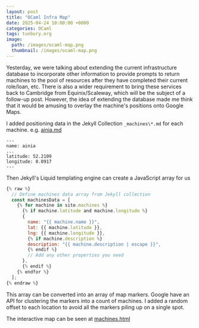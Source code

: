 ```yaml
---
layout: post
title: "OCaml Infra Map"
date: 2025-04-24 10:00:00 +0000
categories: OCaml
tags: tunbury.org
image:
  path: /images/ocaml-map.png
  thumbnail: /images/ocaml-map.png
---
```


Yesterday, we were talking about extending the current infrastructure database to incorporate other information to provide prompts to return machines to the pool of resources after they have completed their current role/loan, etc. There is also a wider requirement to bring these services back to Cambridge from Equinix/Scaleway, which will be the subject of a follow-up post. However, the idea of extending the database made me think that it would be amusing to overlay the machine's positions onto Google Maps.

I added positioning data in the Jekyll Collection `_machines\*.md` for each machine. e.g. [ainia.md](https://raw.githubusercontent.com/ocaml/infrastructure/refs/heads/master/_machines/ainia.md)

```
---
name: ainia
...
latitude: 52.2109
longitude: 0.0917
---
```

Then Jekyll's Liquid templating engine can create a JavaScript array for us

```js
{% raw %}
  // Define machines data array from Jekyll collection
  const machinesData = [
    {% for machine in site.machines %}
      {% if machine.latitude and machine.longitude %}
      {
        name: "{{ machine.name }}",
        lat: {{ machine.latitude }},
        lng: {{ machine.longitude }},
        {% if machine.description %}
        description: "{{ machine.description | escape }}",
        {% endif %}
        // Add any other properties you need
      },
      {% endif %}
    {% endfor %}
  ];
{% endraw %}
```

This array can be converted into an array of map markers. Google have an API for clustering the markers into a count of machines. I added a random offset to each location to avoid all the markers piling up on a single spot.

The interactive map can be seen at [machines.html](https://infra.ocaml.org/machines.html)
